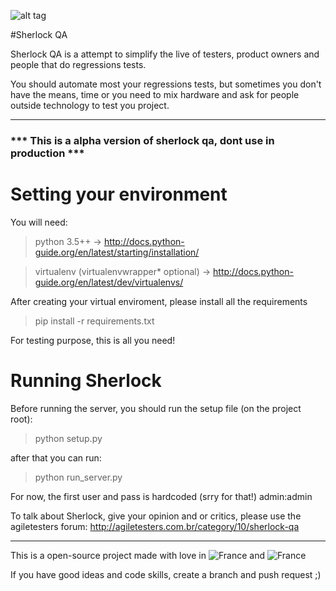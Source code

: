 ![alt tag](https://raw.githubusercontent.com/leoGalani/sherlock/master/sherlock/static/img/sherlock.png)

#Sherlock QA

Sherlock QA is a attempt to simplify the live of testers, product owners and
people that do regressions tests.

You should automate most your regressions tests, but sometimes you don't have the
means, time or you need to mix hardware and ask for people outside technology to test
you project.

---

### *** This is a alpha version of sherlock qa, dont use in production ***

# Setting  your environment

You will need:
> python 3.5++ -> http://docs.python-guide.org/en/latest/starting/installation/

> virtualenv (virtualenvwrapper* optional) -> http://docs.python-guide.org/en/latest/dev/virtualenvs/

After creating your virtual enviroment, please install all the requirements

> pip install -r requirements.txt

For testing purpose, this is all you need!


# Running Sherlock

Before running the server, you should run the setup file (on the project root):

> python setup.py

after that you can run:

> python run_server.py

For now, the first user and pass is hardcoded (srry for that!) admin:admin

To talk about Sherlock, give your opinion and or critics, please use the agiletesters forum:
http://agiletesters.com.br/category/10/sherlock-qa

---
This is a open-source project made with love in ![France](https://raw.githubusercontent.com/leoGalani/sherlock/master/sherlock/static/img/flag_france.png) and ![France](https://raw.githubusercontent.com/leoGalani/sherlock/master/sherlock/static/img/flag_brazil.png)

If you have good ideas and code skills, create a branch and push request ;)

